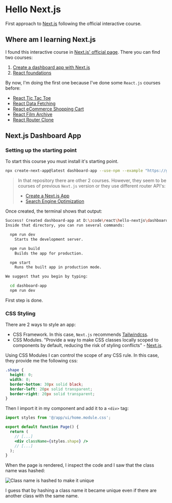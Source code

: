# Hello Next.js

First approach to [Next.js](https://nextjs.org/) following the official
interactive course.

## Where am I learning Next.js

I found this interactive course in [Next.js' official page](https://nextjs.org/learnutm_source=next-siteutm_medium=homepage-cta&utm_campaign=home).
There you can find two courses:

1. [Create a dashboard app with Next.js](https://nextjs.org/learn/dashboard-app)
1. [React foundations](https://nextjs.org/learn/react-foundations)

By now, I'm doing the first one because I've done some `React.js` courses
before:

- [React Tic Tac Toe](https://github.com/pabcrudel/react-tic-tac-toe)
- [React Data Fetching](https://github.com/pabcrudel/react-data-fetching)
- [React eCommerce Shopping
  Cart](https://github.com/pabcrudel/react-ecommerce-shopping-cart)
- [React Film Archive](https://github.com/pabcrudel/react-film-archive)
- [React Router Clone](https://github.com/pabcrudel/react-router-clone)

## Next.js Dashboard App

### Setting up the starting point

To start this course you must install it's starting point.

```bash
npx create-next-app@latest dashboard-app --use-npm --example "https://github.com/vercel/next-learn/tree/main/dashboard/starter-example"
```

>In that repository there are other 2 courses. However, they seem to be courses
>of previous `Next.js` version or they use different router API's:
>
>- [Create a Next.js
>  App](https://nextjs.org/learn-pages-router/basics/create-nextjs-app)
>- [Search Engine
>  Optimization](https://nextjs.org/learn-pages-router/seo/introduction-to-seo)

Once created, the terminal shows that output:

```bash
Success! Created dashboard-app at D:\zcode\react\hello-nextjs\dashboard-app
Inside that directory, you can run several commands:

  npm run dev
    Starts the development server.

  npm run build
    Builds the app for production.

  npm start
    Runs the built app in production mode.

We suggest that you begin by typing:

  cd dashboard-app
  npm run dev
```

First step is done.

### CSS Styling

There are 2 ways to style an app:

- CSS Framework. In this case, `Next.js` recommends
[Tailwindcss](https://tailwindcss.com/).
- CSS Modules. "Provide a way to make CSS classes locally scoped to
  components by default, reducing the risk of styling conflicts" -
  [Next.js](https://nextjs.org/learn/dashboard-app/css-styling#css-modules).

Using CSS Modules I can control the scope of any CSS rule. In this case, they
provide me the following css:

```css
.shape {
  height: 0;
  width: 0;
  border-bottom: 30px solid black;
  border-left: 20px solid transparent;
  border-right: 20px solid transparent;
}
```

Then I import it in my component and add it to a `<div>` tag:

```jsx
import styles from '@/app/ui/home.module.css';

export default function Page() {
  return (
    // [...]
    <div className={styles.shape} />
    // [...]
  );
}
```

When the page is rendered, I inspect the code and I saw that the class name
was hashed:

![Class name is hashed to make it
unique](readme-imgs/css-modules-hashes-class-names.png)

I guess that by hashing a class name it became unique even if there are
another class with the same name.
